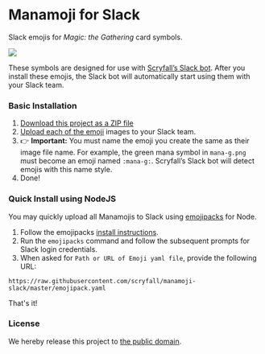 # Manamoji for Slack

Slack emojis for _Magic: the Gathering_ card symbols.

![](https://cloud.githubusercontent.com/assets/769083/24091884/48c75d26-0d21-11e7-83ea-06f6c6e6f4d4.png)

These symbols are designed for use with [Scryfall’s Slack bot](https://scryfall.com/bots). After you install these emojis, the Slack bot will automatically start using them with your Slack team.

### Basic Installation

1. [Download this project as a ZIP file](https://github.com/scryfall/manamoji-slack/archive/refs/heads/main.zip)
2. [Upload each of the emoji](https://get.slack.help/hc/en-us/articles/206870177-Create-custom-emoji) images to your Slack team. 
3. 👉 **Important:** You must name the emoji you create the same as their image file name. For example, the green mana symbol in `mana-g.png` must become an emoji named `:mana-g:`. Scryfall’s Slack bot will detect emojis with this name style.
4. Done!


### Quick Install using NodeJS

You may quickly upload all Manamojis to Slack using [emojipacks](https://github.com/lambtron/emojipacks) for Node. 

1. Follow the emojipacks [install instructions](https://github.com/lambtron/emojipacks#install).
2. Run the `emojipacks` command and follow the subsequent prompts for Slack login credentials.
3. When asked for `Path or URL of Emoji yaml file`, provide the following URL:

```
https://raw.githubusercontent.com/scryfall/manamoji-slack/master/emojipack.yaml
```

That's it!

### License

We hereby release this project to [the public domain](LICENSE.md).
